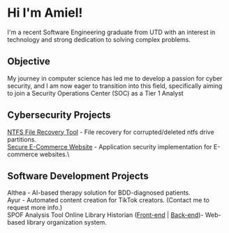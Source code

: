 # Hi I'm Amiel!
I'm a recent Software Engineering graduate from UTD with an interest in technology and strong dedication to solving complex problems.

## Objective
My journey in computer science has led me to develop a passion for cyber security, and I am now eager to transition into this field, specifically aiming to join a Security Operations Center (SOC) as a Tier 1 Analyst

## Cybersecurity Projects
[NTFS File Recovery Tool](https://github.com/avincent428/ntfs-file-recovery-tool) - File recovery for corrupted/deleted ntfs drive partitions.\
[Secure E-Commerce Website](https://github.com/avincent428/secure-ecommerce-website) - Application security implementation for E-commerce websites.\

## Software Development Projects
Althea - AI-based therapy solution for BDD-diagnosed patients.\
Ayur - Automated content creation for TikTok creators. (Contact me to request more info.)\
SPOF Analysis Tool
Online Library Historian ([Front-end](https://github.com/avincent428/library-frontend) | [Back-end](https://github.com/avincent428/library-backend))- Web-based library organization system.
